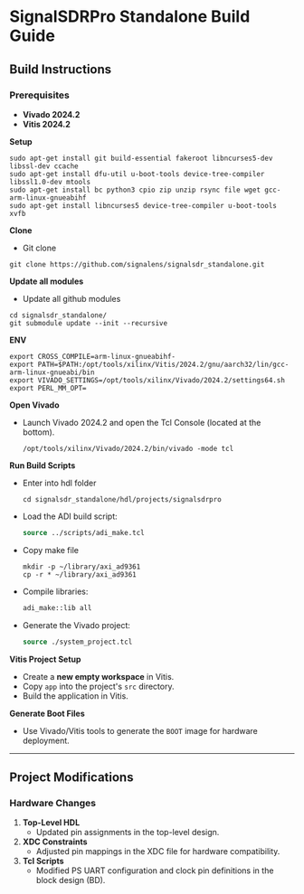 # SignalSDRPro Standalone Build Guide  

## Build Instructions  

### Prerequisites  
- **Vivado 2024.2**  
- **Vitis 2024.2**  

**Setup**
```
sudo apt-get install git build-essential fakeroot libncurses5-dev libssl-dev ccache
sudo apt-get install dfu-util u-boot-tools device-tree-compiler libssl1.0-dev mtools
sudo apt-get install bc python3 cpio zip unzip rsync file wget gcc-arm-linux-gnueabihf
sudo apt-get install libncurses5 device-tree-compiler u-boot-tools xvfb
```

**Clone**
   - Git clone
   ``` 
   git clone https://github.com/signalens/signalsdr_standalone.git
   ```

**Update all modules**
   - Update all github modules
   ``` 
   cd signalsdr_standalone/
   git submodule update --init --recursive
   ```

**ENV**
   ```
   export CROSS_COMPILE=arm-linux-gnueabihf-
   export PATH=$PATH:/opt/tools/xilinx/Vitis/2024.2/gnu/aarch32/lin/gcc-arm-linux-gnueabi/bin
   export VIVADO_SETTINGS=/opt/tools/xilinx/Vivado/2024.2/settings64.sh
   export PERL_MM_OPT=
   ```

**Open Vivado**  
   - Launch Vivado 2024.2 and open the Tcl Console (located at the bottom).  
      ```
      /opt/tools/xilinx/Vivado/2024.2/bin/vivado -mode tcl
      ```

**Run Build Scripts**  
   - Enter into hdl folder
      ```
      cd signalsdr_standalone/hdl/projects/signalsdrpro 
      ```

   - Load the ADI build script:  
     ```tcl
     source ../scripts/adi_make.tcl  
     ```  
   
   - Copy make file
      ```
      mkdir -p ~/library/axi_ad9361
      cp -r * ~/library/axi_ad9361
      ```

   - Compile libraries:  
     ```tcl  
     adi_make::lib all  
     ```  

   - Generate the Vivado project:  
     ```tcl  
     source ./system_project.tcl  
     ```  

**Vitis Project Setup**  
   - Create a **new empty workspace** in Vitis.  
   - Copy `app` into the project's `src` directory.  
   - Build the application in Vitis.  

**Generate Boot Files**  
   - Use Vivado/Vitis tools to generate the `BOOT` image for hardware deployment.  

---

## Project Modifications  

### Hardware Changes  
1. **Top-Level HDL**  
   - Updated pin assignments in the top-level design.  
2. **XDC Constraints**  
   - Adjusted pin mappings in the XDC file for hardware compatibility.  
3. **Tcl Scripts**  
   - Modified PS UART configuration and clock pin definitions in the block design (BD).  
